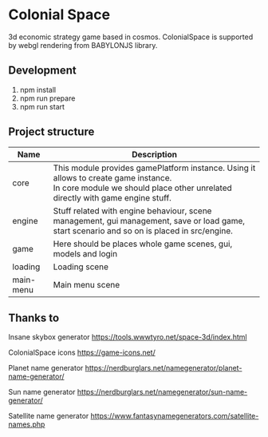 # Colonial Space

3d economic strategy game based in cosmos. ColonialSpace is supported by webgl rendering from BABYLONJS library.

## Development

1. npm install
2. npm run prepare
3. npm run start

## Project structure

| Name      | Description                                                                                                                                                               |
|-----------|---------------------------------------------------------------------------------------------------------------------------------------------------------------------------|
| core      | This module provides gamePlatform instance. Using it allows to create game instance. <br/>In core module we should place other unrelated directly with game engine stuff. |
| engine    | Stuff related with engine behaviour, scene management, gui management, save or load game, start scenario and so on is placed in src/engine.                               |
| game      | Here should be places whole game scenes, gui, models and login                                                                                                            |
| loading   | Loading scene                                                                                                                                                             |
| main-menu | Main menu scene                                                                                                                                                           |

## Thanks to

Insane skybox generator
https://tools.wwwtyro.net/space-3d/index.html

ColonialSpace icons 
https://game-icons.net/

Planet name generator
https://nerdburglars.net/namegenerator/planet-name-generator/

Sun name generator
https://nerdburglars.net/namegenerator/sun-name-generator/

Satellite name generator
https://www.fantasynamegenerators.com/satellite-names.php
